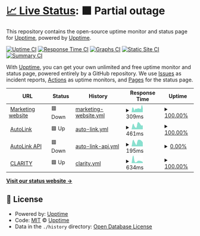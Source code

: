 # [📈 Live Status](https://status.acdcorp.com): <!--live status--> **🟧 Partial outage**

This repository contains the open-source uptime monitor and status page for [Upptime](https://upptime.js.org), powered by [Upptime](https://github.com/upptime/upptime).

[![Uptime CI](https://github.com/acdcorp/status-monitor/workflows/Uptime%20CI/badge.svg)](https://github.com/acdcorp/status-monitor/actions?query=workflow%3A%22Uptime+CI%22)
[![Response Time CI](https://github.com/acdcorp/status-monitor/workflows/Response%20Time%20CI/badge.svg)](https://github.com/acdcorp/status-monitor/actions?query=workflow%3A%22Response+Time+CI%22)
[![Graphs CI](https://github.com/acdcorp/status-monitor/workflows/Graphs%20CI/badge.svg)](https://github.com/acdcorp/status-monitor/actions?query=workflow%3A%22Graphs+CI%22)
[![Static Site CI](https://github.com/acdcorp/status-monitor/workflows/Static%20Site%20CI/badge.svg)](https://github.com/acdcorp/status-monitor/actions?query=workflow%3A%22Static+Site+CI%22)
[![Summary CI](https://github.com/acdcorp/status-monitor/workflows/Summary%20CI/badge.svg)](https://github.com/acdcorp/status-monitor/actions?query=workflow%3A%22Summary+CI%22)

With [Upptime](https://upptime.js.org), you can get your own unlimited and free uptime monitor and status page, powered entirely by a GitHub repository. We use [Issues](https://github.com/upptime/upptime/issues) as incident reports, [Actions](https://github.com/acdcorp/status-monitor/actions) as uptime monitors, and [Pages](https://status.acdcorp.com) for the status page.

<!--start: status pages-->
<!-- This summary is generated by Upptime (https://github.com/upptime/upptime) -->
<!-- Do not edit this manually, your changes will be overwritten -->
<!-- prettier-ignore -->
| URL | Status | History | Response Time | Uptime |
| --- | ------ | ------- | ------------- | ------ |
| <img alt="" src="https://icons.duckduckgo.com/ip3/acdcorp.com.ico" height="13"> [Marketing website](https://acdcorp.com) | 🟥 Down | [marketing-website.yml](https://github.com/acdcorp/status-monitor/commits/HEAD/history/marketing-website.yml) | <details><summary><img alt="Response time graph" src="./graphs/marketing-website/response-time-week.png" height="20"> 309ms</summary><br><a href="https://status.acdcorp.com/history/marketing-website"><img alt="Response time 299" src="https://img.shields.io/endpoint?url=https%3A%2F%2Fraw.githubusercontent.com%2Facdcorp%2Fstatus-monitor%2FHEAD%2Fapi%2Fmarketing-website%2Fresponse-time.json"></a><br><a href="https://status.acdcorp.com/history/marketing-website"><img alt="24-hour response time 294" src="https://img.shields.io/endpoint?url=https%3A%2F%2Fraw.githubusercontent.com%2Facdcorp%2Fstatus-monitor%2FHEAD%2Fapi%2Fmarketing-website%2Fresponse-time-day.json"></a><br><a href="https://status.acdcorp.com/history/marketing-website"><img alt="7-day response time 309" src="https://img.shields.io/endpoint?url=https%3A%2F%2Fraw.githubusercontent.com%2Facdcorp%2Fstatus-monitor%2FHEAD%2Fapi%2Fmarketing-website%2Fresponse-time-week.json"></a><br><a href="https://status.acdcorp.com/history/marketing-website"><img alt="30-day response time 359" src="https://img.shields.io/endpoint?url=https%3A%2F%2Fraw.githubusercontent.com%2Facdcorp%2Fstatus-monitor%2FHEAD%2Fapi%2Fmarketing-website%2Fresponse-time-month.json"></a><br><a href="https://status.acdcorp.com/history/marketing-website"><img alt="1-year response time 294" src="https://img.shields.io/endpoint?url=https%3A%2F%2Fraw.githubusercontent.com%2Facdcorp%2Fstatus-monitor%2FHEAD%2Fapi%2Fmarketing-website%2Fresponse-time-year.json"></a></details> | <details><summary><a href="https://status.acdcorp.com/history/marketing-website">100.00%</a></summary><a href="https://status.acdcorp.com/history/marketing-website"><img alt="All-time uptime 100.00%" src="https://img.shields.io/endpoint?url=https%3A%2F%2Fraw.githubusercontent.com%2Facdcorp%2Fstatus-monitor%2FHEAD%2Fapi%2Fmarketing-website%2Fuptime.json"></a><br><a href="https://status.acdcorp.com/history/marketing-website"><img alt="24-hour uptime 100.00%" src="https://img.shields.io/endpoint?url=https%3A%2F%2Fraw.githubusercontent.com%2Facdcorp%2Fstatus-monitor%2FHEAD%2Fapi%2Fmarketing-website%2Fuptime-day.json"></a><br><a href="https://status.acdcorp.com/history/marketing-website"><img alt="7-day uptime 100.00%" src="https://img.shields.io/endpoint?url=https%3A%2F%2Fraw.githubusercontent.com%2Facdcorp%2Fstatus-monitor%2FHEAD%2Fapi%2Fmarketing-website%2Fuptime-week.json"></a><br><a href="https://status.acdcorp.com/history/marketing-website"><img alt="30-day uptime 99.96%" src="https://img.shields.io/endpoint?url=https%3A%2F%2Fraw.githubusercontent.com%2Facdcorp%2Fstatus-monitor%2FHEAD%2Fapi%2Fmarketing-website%2Fuptime-month.json"></a><br><a href="https://status.acdcorp.com/history/marketing-website"><img alt="1-year uptime 100.00%" src="https://img.shields.io/endpoint?url=https%3A%2F%2Fraw.githubusercontent.com%2Facdcorp%2Fstatus-monitor%2FHEAD%2Fapi%2Fmarketing-website%2Fuptime-year.json"></a></details>
| <img alt="" src="https://icons.duckduckgo.com/ip3/auto.acdcorp.com.ico" height="13"> [AutoLink](https://auto.acdcorp.com) | 🟩 Up | [auto-link.yml](https://github.com/acdcorp/status-monitor/commits/HEAD/history/auto-link.yml) | <details><summary><img alt="Response time graph" src="./graphs/auto-link/response-time-week.png" height="20"> 461ms</summary><br><a href="https://status.acdcorp.com/history/auto-link"><img alt="Response time 461" src="https://img.shields.io/endpoint?url=https%3A%2F%2Fraw.githubusercontent.com%2Facdcorp%2Fstatus-monitor%2FHEAD%2Fapi%2Fauto-link%2Fresponse-time.json"></a><br><a href="https://status.acdcorp.com/history/auto-link"><img alt="24-hour response time 410" src="https://img.shields.io/endpoint?url=https%3A%2F%2Fraw.githubusercontent.com%2Facdcorp%2Fstatus-monitor%2FHEAD%2Fapi%2Fauto-link%2Fresponse-time-day.json"></a><br><a href="https://status.acdcorp.com/history/auto-link"><img alt="7-day response time 461" src="https://img.shields.io/endpoint?url=https%3A%2F%2Fraw.githubusercontent.com%2Facdcorp%2Fstatus-monitor%2FHEAD%2Fapi%2Fauto-link%2Fresponse-time-week.json"></a><br><a href="https://status.acdcorp.com/history/auto-link"><img alt="30-day response time 502" src="https://img.shields.io/endpoint?url=https%3A%2F%2Fraw.githubusercontent.com%2Facdcorp%2Fstatus-monitor%2FHEAD%2Fapi%2Fauto-link%2Fresponse-time-month.json"></a><br><a href="https://status.acdcorp.com/history/auto-link"><img alt="1-year response time 474" src="https://img.shields.io/endpoint?url=https%3A%2F%2Fraw.githubusercontent.com%2Facdcorp%2Fstatus-monitor%2FHEAD%2Fapi%2Fauto-link%2Fresponse-time-year.json"></a></details> | <details><summary><a href="https://status.acdcorp.com/history/auto-link">100.00%</a></summary><a href="https://status.acdcorp.com/history/auto-link"><img alt="All-time uptime 99.91%" src="https://img.shields.io/endpoint?url=https%3A%2F%2Fraw.githubusercontent.com%2Facdcorp%2Fstatus-monitor%2FHEAD%2Fapi%2Fauto-link%2Fuptime.json"></a><br><a href="https://status.acdcorp.com/history/auto-link"><img alt="24-hour uptime 100.00%" src="https://img.shields.io/endpoint?url=https%3A%2F%2Fraw.githubusercontent.com%2Facdcorp%2Fstatus-monitor%2FHEAD%2Fapi%2Fauto-link%2Fuptime-day.json"></a><br><a href="https://status.acdcorp.com/history/auto-link"><img alt="7-day uptime 100.00%" src="https://img.shields.io/endpoint?url=https%3A%2F%2Fraw.githubusercontent.com%2Facdcorp%2Fstatus-monitor%2FHEAD%2Fapi%2Fauto-link%2Fuptime-week.json"></a><br><a href="https://status.acdcorp.com/history/auto-link"><img alt="30-day uptime 100.00%" src="https://img.shields.io/endpoint?url=https%3A%2F%2Fraw.githubusercontent.com%2Facdcorp%2Fstatus-monitor%2FHEAD%2Fapi%2Fauto-link%2Fuptime-month.json"></a><br><a href="https://status.acdcorp.com/history/auto-link"><img alt="1-year uptime 99.69%" src="https://img.shields.io/endpoint?url=https%3A%2F%2Fraw.githubusercontent.com%2Facdcorp%2Fstatus-monitor%2FHEAD%2Fapi%2Fauto-link%2Fuptime-year.json"></a></details>
| <img alt="" src="https://icons.duckduckgo.com/ip3/autolink.acdcorp.com.ico" height="13"> [AutoLink API](https://autolink.acdcorp.com) | 🟥 Down | [auto-link-api.yml](https://github.com/acdcorp/status-monitor/commits/HEAD/history/auto-link-api.yml) | <details><summary><img alt="Response time graph" src="./graphs/auto-link-api/response-time-week.png" height="20"> 195ms</summary><br><a href="https://status.acdcorp.com/history/auto-link-api"><img alt="Response time 219" src="https://img.shields.io/endpoint?url=https%3A%2F%2Fraw.githubusercontent.com%2Facdcorp%2Fstatus-monitor%2FHEAD%2Fapi%2Fauto-link-api%2Fresponse-time.json"></a><br><a href="https://status.acdcorp.com/history/auto-link-api"><img alt="24-hour response time 158" src="https://img.shields.io/endpoint?url=https%3A%2F%2Fraw.githubusercontent.com%2Facdcorp%2Fstatus-monitor%2FHEAD%2Fapi%2Fauto-link-api%2Fresponse-time-day.json"></a><br><a href="https://status.acdcorp.com/history/auto-link-api"><img alt="7-day response time 195" src="https://img.shields.io/endpoint?url=https%3A%2F%2Fraw.githubusercontent.com%2Facdcorp%2Fstatus-monitor%2FHEAD%2Fapi%2Fauto-link-api%2Fresponse-time-week.json"></a><br><a href="https://status.acdcorp.com/history/auto-link-api"><img alt="30-day response time 370" src="https://img.shields.io/endpoint?url=https%3A%2F%2Fraw.githubusercontent.com%2Facdcorp%2Fstatus-monitor%2FHEAD%2Fapi%2Fauto-link-api%2Fresponse-time-month.json"></a><br><a href="https://status.acdcorp.com/history/auto-link-api"><img alt="1-year response time 223" src="https://img.shields.io/endpoint?url=https%3A%2F%2Fraw.githubusercontent.com%2Facdcorp%2Fstatus-monitor%2FHEAD%2Fapi%2Fauto-link-api%2Fresponse-time-year.json"></a></details> | <details><summary><a href="https://status.acdcorp.com/history/auto-link-api">0.00%</a></summary><a href="https://status.acdcorp.com/history/auto-link-api"><img alt="All-time uptime 91.13%" src="https://img.shields.io/endpoint?url=https%3A%2F%2Fraw.githubusercontent.com%2Facdcorp%2Fstatus-monitor%2FHEAD%2Fapi%2Fauto-link-api%2Fuptime.json"></a><br><a href="https://status.acdcorp.com/history/auto-link-api"><img alt="24-hour uptime 0.00%" src="https://img.shields.io/endpoint?url=https%3A%2F%2Fraw.githubusercontent.com%2Facdcorp%2Fstatus-monitor%2FHEAD%2Fapi%2Fauto-link-api%2Fuptime-day.json"></a><br><a href="https://status.acdcorp.com/history/auto-link-api"><img alt="7-day uptime 0.00%" src="https://img.shields.io/endpoint?url=https%3A%2F%2Fraw.githubusercontent.com%2Facdcorp%2Fstatus-monitor%2FHEAD%2Fapi%2Fauto-link-api%2Fuptime-week.json"></a><br><a href="https://status.acdcorp.com/history/auto-link-api"><img alt="30-day uptime 0.00%" src="https://img.shields.io/endpoint?url=https%3A%2F%2Fraw.githubusercontent.com%2Facdcorp%2Fstatus-monitor%2FHEAD%2Fapi%2Fauto-link-api%2Fuptime-month.json"></a><br><a href="https://status.acdcorp.com/history/auto-link-api"><img alt="1-year uptime 65.00%" src="https://img.shields.io/endpoint?url=https%3A%2F%2Fraw.githubusercontent.com%2Facdcorp%2Fstatus-monitor%2FHEAD%2Fapi%2Fauto-link-api%2Fuptime-year.json"></a></details>
| <img alt="" src="https://icons.duckduckgo.com/ip3/clarity.acdcorp.com.ico" height="13"> [CLARITY](https://clarity.acdcorp.com) | 🟩 Up | [clarity.yml](https://github.com/acdcorp/status-monitor/commits/HEAD/history/clarity.yml) | <details><summary><img alt="Response time graph" src="./graphs/clarity/response-time-week.png" height="20"> 634ms</summary><br><a href="https://status.acdcorp.com/history/clarity"><img alt="Response time 559" src="https://img.shields.io/endpoint?url=https%3A%2F%2Fraw.githubusercontent.com%2Facdcorp%2Fstatus-monitor%2FHEAD%2Fapi%2Fclarity%2Fresponse-time.json"></a><br><a href="https://status.acdcorp.com/history/clarity"><img alt="24-hour response time 282" src="https://img.shields.io/endpoint?url=https%3A%2F%2Fraw.githubusercontent.com%2Facdcorp%2Fstatus-monitor%2FHEAD%2Fapi%2Fclarity%2Fresponse-time-day.json"></a><br><a href="https://status.acdcorp.com/history/clarity"><img alt="7-day response time 634" src="https://img.shields.io/endpoint?url=https%3A%2F%2Fraw.githubusercontent.com%2Facdcorp%2Fstatus-monitor%2FHEAD%2Fapi%2Fclarity%2Fresponse-time-week.json"></a><br><a href="https://status.acdcorp.com/history/clarity"><img alt="30-day response time 412" src="https://img.shields.io/endpoint?url=https%3A%2F%2Fraw.githubusercontent.com%2Facdcorp%2Fstatus-monitor%2FHEAD%2Fapi%2Fclarity%2Fresponse-time-month.json"></a><br><a href="https://status.acdcorp.com/history/clarity"><img alt="1-year response time 470" src="https://img.shields.io/endpoint?url=https%3A%2F%2Fraw.githubusercontent.com%2Facdcorp%2Fstatus-monitor%2FHEAD%2Fapi%2Fclarity%2Fresponse-time-year.json"></a></details> | <details><summary><a href="https://status.acdcorp.com/history/clarity">100.00%</a></summary><a href="https://status.acdcorp.com/history/clarity"><img alt="All-time uptime 99.98%" src="https://img.shields.io/endpoint?url=https%3A%2F%2Fraw.githubusercontent.com%2Facdcorp%2Fstatus-monitor%2FHEAD%2Fapi%2Fclarity%2Fuptime.json"></a><br><a href="https://status.acdcorp.com/history/clarity"><img alt="24-hour uptime 100.00%" src="https://img.shields.io/endpoint?url=https%3A%2F%2Fraw.githubusercontent.com%2Facdcorp%2Fstatus-monitor%2FHEAD%2Fapi%2Fclarity%2Fuptime-day.json"></a><br><a href="https://status.acdcorp.com/history/clarity"><img alt="7-day uptime 100.00%" src="https://img.shields.io/endpoint?url=https%3A%2F%2Fraw.githubusercontent.com%2Facdcorp%2Fstatus-monitor%2FHEAD%2Fapi%2Fclarity%2Fuptime-week.json"></a><br><a href="https://status.acdcorp.com/history/clarity"><img alt="30-day uptime 100.00%" src="https://img.shields.io/endpoint?url=https%3A%2F%2Fraw.githubusercontent.com%2Facdcorp%2Fstatus-monitor%2FHEAD%2Fapi%2Fclarity%2Fuptime-month.json"></a><br><a href="https://status.acdcorp.com/history/clarity"><img alt="1-year uptime 100.00%" src="https://img.shields.io/endpoint?url=https%3A%2F%2Fraw.githubusercontent.com%2Facdcorp%2Fstatus-monitor%2FHEAD%2Fapi%2Fclarity%2Fuptime-year.json"></a></details>

<!--end: status pages-->

[**Visit our status website →**](https://status.acdcorp.com)

## 📄 License

- Powered by: [Upptime](https://github.com/upptime/upptime)
- Code: [MIT](./LICENSE) © [Upptime](https://upptime.js.org)
- Data in the `./history` directory: [Open Database License](https://opendatacommons.org/licenses/odbl/1-0/)
